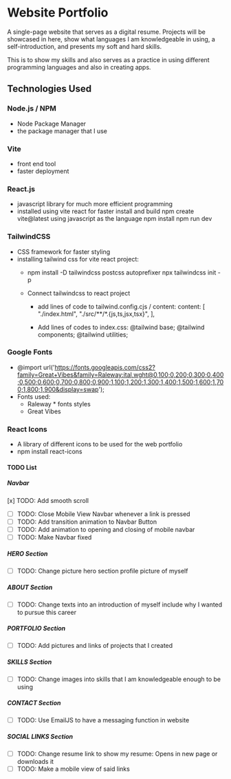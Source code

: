# Website Portfolio

A single-page website that serves as a digital resume. Projects will be showcased in here, 
show what languages I am knowledgeable in using, a self-introduction, and presents 
my soft and hard skills.

This is to show my skills and also serves as a practice in using
different programming languages and also in creating apps.

## Technologies Used

### Node.js / NPM
  - Node Package Manager
  - the package manager that I use
### Vite 
  - front end tool
  - faster deployment
### React.js
  - javascript library for much more efficient programming
  - installed using vite react for faster install and build
      npm create vite@latest
      using javascript as the language
      npm install
      npm run dev
### TailwindCSS
  - CSS framework for faster styling
  - installing tailwind css for vite react project:
    - npm install -D tailwindcss postcss autoprefixer
      npx tailwindcss init -p

    - Connect tailwindcss to react project
      * add lines of code to tailwind.config.cjs / content:
        content: [
          "./index.html",
          "./src/**/*.{js,ts,jsx,tsx}",
        ],

      * Add lines of codes to index.css:
      @tailwind base;
      @tailwind components;
      @tailwind utilities;
  
### Google Fonts
  - @import url('https://fonts.googleapis.com/css2?family=Great+Vibes&family=Raleway:ital,wght@0,100;0,200;0,300;0,400;0,500;0,600;0,700;0,800;0,900;1,100;1,200;1,300;1,400;1,500;1,600;1,700;1,800;1,900&display=swap');
  - Fonts used:
    * Raleway * fonts styles
    * Great Vibes 
### React Icons
  - A library of different icons to be used for the web portfolio
  - npm install react-icons
    
#### TODO List

  ##### Navbar
  [x] TODO: Add smooth scroll 
  - [ ] TODO: Close Mobile View Navbar whenever a link is pressed
  - [ ] TODO: Add transition animation to Navbar Button
  - [ ] TODO: Add animation to opening and closing of mobile navbar
  - [ ] TODO: Make Navbar fixed 
 
  ##### HERO Section
  - [ ] TODO: Change picture hero section profile picture of myself

  ##### ABOUT Section 
  - [ ] TODO: Change texts into an introduction of myself include why I wanted to pursue this career

  ##### PORTFOLIO Section
  - [ ] TODO: Add pictures and links of projects that I created

  ##### SKILLS Section
  - [ ] TODO: Change images into skills that I am knowledgeable enough to be using

  ##### CONTACT Section
  - [ ] TODO: Use EmailJS to have a messaging function in website

  ##### SOCIAL LINKS Section
  - [ ] TODO: Change resume link to show my resume: Opens in new page or downloads it
  - [ ] TODO: Make a mobile view of said links